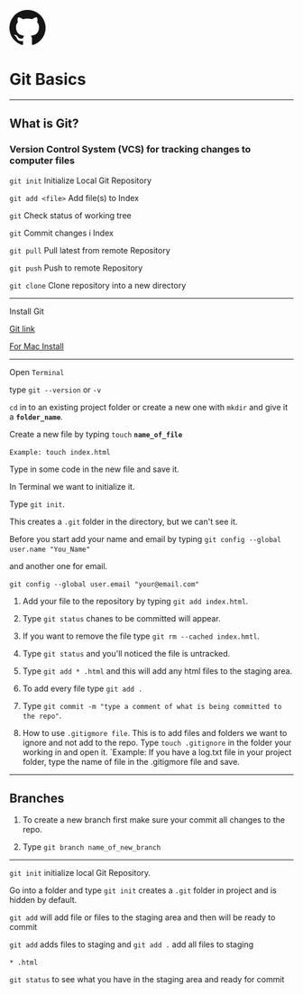 ![Github logo](GitHub-Mark-64px.png)

# Git Basics

---

## What is Git?

### Version Control System (VCS) for tracking changes to computer files

`git init` Initialize Local Git Repository

`git add <file>` Add file(s) to Index

`git` Check status of working tree

`git` Commit changes i Index

`git pull` Pull latest from remote Repository

`git push` Push to remote Repository

`git clone` Clone repository into a new directory

---

Install Git

[Git link](https://git-scm.com/)

[For Mac Install](https://git-scm.com/download/mac)

---

Open `Terminal`

type `git --version` or `-v`

`cd` in to an existing project folder or create a new one with `mkdir` and give it a **`folder_name`**.

Create a new file by typing `touch` **`name_of_file`**

`Example: touch index.html`

Type in some code in the new file and save it.

In Terminal we want to initialize it.

Type `git init`.

This creates a `.git` folder in the directory, but we can't see it.

Before you start add your name and email by typing
`git config --global user.name "You_Name"`

and another one for email.

`git config --global user.email "your@email.com"`

1. Add your file to the repository by typing `git add index.html`.

2. Type `git status` chanes to be committed will appear.

3. If you want to remove the file type `git rm --cached index.hmtl`.

4. Type `git status` and you'll noticed the file is untracked.

5. Type `git add * .html` and this will add any html files to the staging area.

6. To add every file type `git add .`

7. Type `git commit -m "type a comment of what is being committed to the repo"`.

8. How to use `.gitigmore file`. This is to add files and folders we want to ignore and not add to the repo.
   Type `touch .gitignore` in the folder your working in and open it. `Example: If you have a log.txt file in your project folder, type the name of file in the .gitigmore file and save.

---

## Branches

1. To create a new branch first make sure your commit all changes to the repo.

2. Type `git branch name_of_new_branch`

---

`git init` initialize local Git Repository.

Go into a folder and type `git init` creates a `.git` folder in project and is hidden by default.

`git add` will add file or files to the staging area and then will be ready to commit

`git add` adds files to staging and `git add .` add all files to staging

`* .html`

`git status` to see what you have in the staging area and ready for commit
